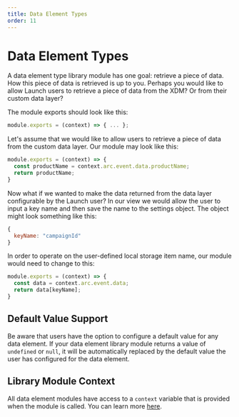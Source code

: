 ```yaml
---
title: Data Element Types
order: 11
---
```


# Data Element Types

A data element type library module has one goal: retrieve a piece of data. How this piece of data is retrieved is up to you. Perhaps you would like to allow Launch users to retrieve a piece of data from the XDM? Or from their custom data layer?

The module exports should look like this:

```javascript
module.exports = (context) => { ... };
```

Let's assume that we would like to allow users to retrieve a piece of data from the custom data layer. Our module may look like this:

```javascript
module.exports = (context) => {
  const productName = context.arc.event.data.productName;
  return productName;
}
```

Now what if we wanted to make the data returned from the data layer configurable by the Launch user? In our view we would allow the user to input a key name and then save the name to the settings object. The object might look something like this:

```javascript
{
  keyName: "campaignId"
}
```

In order to operate on the user-defined local storage item name, our module would need to change to this:

```javascript
module.exports = (context) => {
  const data = context.arc.event.data;
  return data[keyName];
}
```

## Default Value Support

Be aware that users have the option to configure a default value for any data element. If your data element library module returns a value of `undefined` or `null`, it will be automatically replaced by the default value the user has configured for the data element.

## Library Module Context

All data element modules have access to a `context` variable that is provided when the module is called. You can learn more [here](../library-module-context-parameter).
